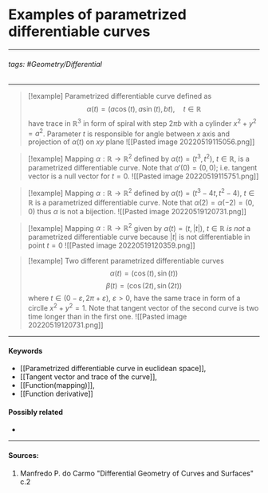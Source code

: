 # Examples of parametrized differentiable curves
***
###### tags: #Geometry/Differential  
***
>[!example]
>Parametrized differentiable curve defined as $$\alpha(t)=(a\cos(t),a\sin(t),bt),\quad t\in\mathbb{R}$$ have trace in $\mathbb{R}^{3}$ in form of spiral with step $2\pi b$ with a cylinder $x^{2}+y^{2}=a^{2}$. Parameter $t$ is responsible for angle between $x$ axis and projection of $\alpha(t)$ on $xy$ plane 
>![[Pasted image 20220519115056.png]]

>[!example]
>Mapping $\alpha:\mathbb{R}\to\mathbb{R}^{2}$ defined by $\alpha(t)=(t^{3},t^{2})$, $t\in\mathbb{R}$, is a parametrized differentiable curve. Note that $\alpha'(0)=(0,0)$; i.e. tangent vector is a null vector for $t=0$.
>![[Pasted image 20220519115751.png]]

>[!example]
>Mapping $\alpha:\mathbb{R}\to\mathbb{R}^{2}$ defined by $\alpha(t)=(t^{3}-4t,t^{2}-4)$, $t\in\mathbb{R}$ is a parametrized differentiable curve. Note that $\alpha(2)=\alpha(-2)=(0,0)$ thus $\alpha$ is not a bijection.
>![[Pasted image 20220519120731.png]]

>[!example]
>Mapping $\alpha:\mathbb{R}\to\mathbb{R}^{2}$ given by $\alpha(t)=(t,|t|)$, $t\in\mathbb{R}$ *is not* a parametrized differentiable curve because $|t|$ is not differentiable in point $t=0$
>![[Pasted image 20220519120359.png]]

>[!example]
>Two different parametrized differentiable curves $$\alpha(t)=(\cos(t),\sin(t))$$$$\beta(t)=(\cos(2t),\sin(2t))$$ where $t\in(0-\varepsilon,2\pi+\varepsilon)$, $\varepsilon>0$, have the same trace in form of a circlle $x^{2}+y^{2}=1$. Note that tangent vector of the second curve is two time longer than in the first one.
>![[Pasted image 20220519120731.png]]
***
#### Keywords
- [[Parametrized differentiable curve in euclidean space]],
- [[Tangent vector and trace of the curve]],
- [[Function(mapping)]],
- [[Function derivative]]
#### Possibly related
- 
***
#### Sources:
1. Manfredo P. do Carmo "Differential Geometry of Curves and Surfaces" с.2